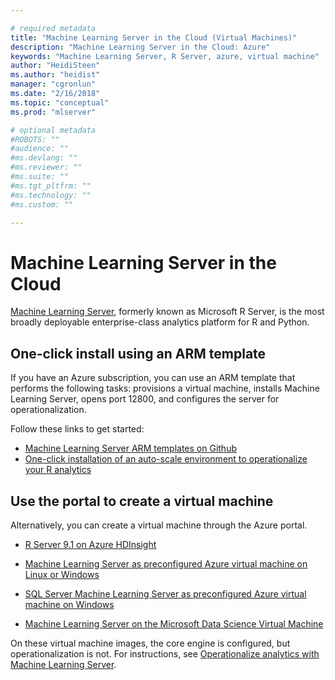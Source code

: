 ```yaml
---

# required metadata
title: "Machine Learning Server in the Cloud (Virtual Machines)"
description: "Machine Learning Server in the Cloud: Azure"
keywords: "Machine Learning Server, R Server, azure, virtual machine"
author: "HeidiSteen"
ms.author: "heidist"
manager: "cgronlun"
ms.date: "2/16/2018"
ms.topic: "conceptual"
ms.prod: "mlserver"

# optional metadata
#ROBOTS: ""
#audience: ""
#ms.devlang: ""
#ms.reviewer: ""
#ms.suite: ""
#ms.tgt_pltfrm: ""
#ms.technology: ""
#ms.custom: ""

---
```


# Machine Learning Server in the Cloud

[Machine Learning Server](../what-is-microsoft-r-server.md), formerly known as Microsoft R Server, is the most broadly deployable enterprise-class analytics platform for R and Python. 

## One-click install using an ARM template

If you have an Azure subscription, you can use an ARM template that performs the following tasks: provisions a virtual machine, installs Machine Learning Server, opens port 12800, and configures the server for operationalization. 

Follow these links to get started:

+ [Machine Learning Server ARM templates on Github](https://github.com/Microsoft/microsoft-r/tree/master/mlserver-arm-templates)
+ [One-click installation of an auto-scale environment to operationalize your R analytics](https://blogs.msdn.microsoft.com/mlserver/2017/07/07/set-up-an-auto-scale-environment-to-operationalize-your-r-analytics-with-just-one-click/)

## Use the portal to create a virtual machine

Alternatively, you can create a virtual machine through the Azure portal. 

+ [R Server 9.1 on Azure HDInsight](machine-learning-server-on-azure-hdinsight.md)

+ [Machine Learning Server as preconfigured Azure virtual machine on Linux or Windows](machine-learning-server-azure-vm-on-linux.md)

+ [SQL Server Machine Learning Server as preconfigured Azure virtual machine on Windows](https://docs.microsoft.com/sql/advanced-analytics/r/provision-the-r-server-only-sql-server-2016-enterprise-vm-on-azure)

+ [Machine Learning Server on the Microsoft Data Science Virtual Machine](r-server-vm-data-science.md)
  
On these virtual machine images, the core engine is configured, but operationalization is not. For instructions, see [Operationalize analytics with Machine Learning Server](../what-is-operationalization.md).